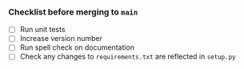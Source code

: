 ### Checklist before merging to `main`
- [ ] Run unit tests
- [ ] Increase version number
- [ ] Run spell check on documentation
- [ ] Check any changes to `requirements.txt` are reflected in `setup.py`